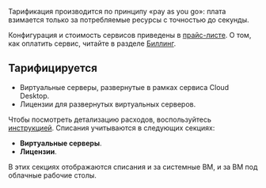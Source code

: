Тарификация производится по принципу «pay as you go»: плата взимается только за потребляемые ресурсы с точностью до секунды.

Конфигурация и стоимость сервисов приведены в [прайс-листе](https://cloud.vk.com/pricelist). О том, как оплатить сервис, читайте в разделе [Биллинг](/ru/intro/billing).

## Тарифицируется

- Виртуальные серверы, развернутые в рамках сервиса Cloud Desktop.
- Лицензии для развернутых виртуальных серверов.

Чтобы посмотреть детализацию расходов, воспользуйтесь [инструкцией](/ru/intro/billing/instructions/detail). Списания учитываются в следующих секциях:

- **Виртуальные серверы**.
- **Лицензии**.

В этих секциях отображаются списания и за системные ВМ, и за ВМ под облачные рабочие столы.
